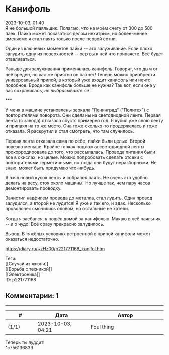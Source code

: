 Канифоль
========

  
2023-10-03, 01:40  
 Я не большой паяльщик. Полагаю, что на моём счету от 300 до 500 паек. Пайка может показаться делом нехитрым, но более-менее вменяемо я стал паять только после первой сотни.   
   
 Один из ключевых моментов пайки -- это залуживание. Если плохо залудить одну из поверхностей -- хер вы к ней что припаяете. Всё будет отваливаться.   
   
 Раньше для залуживания применялась канифоль. Говорят, что дым от неё вреден, но как же приятно он пахнет! Теперь можно приобрести универсальный припой, в который уже входит канифоль или нечто подобное. Вроде как канифоль больше не нужна? Так вот, если она у вас сохранилась,  *не выбрасывайте её*  .   
   
 \*\*\*   
   
 У меня в машине установлены зеркала "Ленинград" ("Политех") с повторителями поворота. Они сделаны на светодиодной ленте. Первая лента (с завода) отказала спустя примерно год. Я купил уже свою ленту и припаял на то же место. Она тоже сколько-то продержалась и тоже отказала. Я раскрутил и стал смотреть, что там случилось.   
   
 Первая лента отказала сама по себе, пайки были целые. Второй повезло меньше. Крайне тонкая подложка светодиодной ленты прокорродировала до того, что рассыпалась. Провода питания были все в окислах, но целые. Можно попробовать сделать отсеки с повторителями герметичными, но тогда они будут неразборными. Не знаю, может быть придумаю что-нибудь.   
   
 Я взял новый кусок ленты и собрался паять. Не очень это удобно делать на весу, стоя около машины! Но лучше так, чем пару часов демонтировать проводку.   
   
 Зачистил надфилем провода до металла, стал лудить. Один провод залудился, а второй не лудится! Я уже и так его, и эдак. Несколько проволочек смочились оловом, но остальные не хотели.   
   
 Когда я заебался, я пошёл домой за канифолью. Макаю в неё паяльник -- и о чудо! Всё сразу прекрасно залудилось.   
   
 Вывод. В тяжёлых условиях встроенной в припой канифоли может оказаться недостаточно.   
  
<https://diary.ru/~zHz00/p221771168_kanifol.htm>  
  
Теги:  
[[Случай из жизни]]  
[[Борьба с техникой]]  
[[Электроника]]  
ID: p221771168  


Комментарии: 1
--------------

  


---



|         #         |              Дата              |                     Автор                     |           ID           |
| --- | --- | --- | --- |
| (1/1) | 2023-10-03, 04:21 | Foul thing | c756136839 |

  
 Теперь ты луддит!   
 ^c756136839